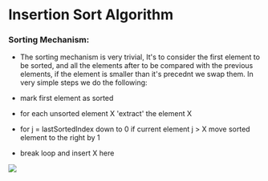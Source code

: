 # Insertion Sort Algorithm

### Sorting Mechanism:

 - The sorting mechanism is very trivial, It's to consider the first element to be sorted, and all the elements after to be compared with the previous elements, if the element is smaller than it's precednt we swap them. In very simple steps we do the following: 

* mark first element as sorted
* for each unsorted element X
    'extract' the element X
    
* for j = lastSortedIndex down to 0
    if current element j > X
        move sorted element to the right by 1

* break loop and insert X here

![](./Insertion.gif)